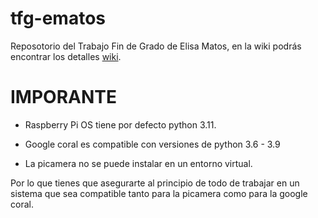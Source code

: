 # tfg-ematos
Reposotorio del Trabajo Fin de Grado de Elisa Matos, en la wiki podrás encontrar los detalles [wiki](https://github.com/RoboticsURJC/tfg-ematos/wiki).

# IMPORANTE

- Raspberry Pi OS tiene por defecto python 3.11.

- Google coral es compatible con versiones de python 3.6 - 3.9

- La picamera no se puede instalar en un entorno virtual.

Por lo que tienes que asegurarte al principio de todo de trabajar en un sistema que sea compatible tanto para la picamera como para la google coral.

